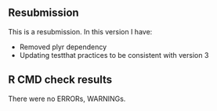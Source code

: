 ## Resubmission

This is a resubmission. In this version I have:

- Removed plyr dependency
- Updating testthat practices to be consistent with version 3

## R CMD check results

There were no ERRORs, WARNINGs.  


